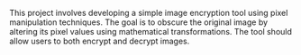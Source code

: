 This project involves developing a simple image encryption tool using pixel manipulation techniques.
 The goal is to obscure the original image by altering its pixel values using mathematical transformations.
 The tool should allow users to both encrypt and decrypt images.
